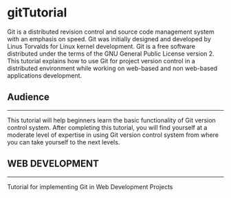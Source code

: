 # gitTutorial



Git is a distributed revision control and source code management system with an emphasis on speed. Git was initially designed and developed by Linus Torvalds for Linux kernel development. Git is a free software distributed under the terms of the GNU General Public License version 2. This tutorial explains how to use Git for project version control in a distributed environment while working on web-based and non web-based applications development.

## Audience
<hr>

This tutorial will help beginners learn the basic functionality of Git version control system. After completing this tutorial, you will find yourself at a moderate level of expertise in using Git version control system from where you can take yourself to the next levels.



## WEB DEVELOPMENT
<hr>

Tutorial for implementing Git in Web Development Projects
